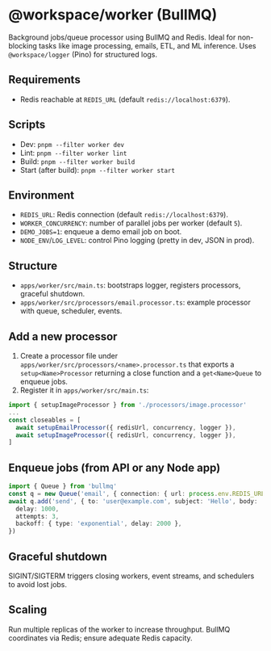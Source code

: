 # @workspace/worker (BullMQ)

Background jobs/queue processor using BullMQ and Redis. Ideal for non-blocking tasks like image processing, emails, ETL, and ML inference. Uses `@workspace/logger` (Pino) for structured logs.

## Requirements
- Redis reachable at `REDIS_URL` (default `redis://localhost:6379`).

## Scripts
- Dev: `pnpm --filter worker dev`
- Lint: `pnpm --filter worker lint`
- Build: `pnpm --filter worker build`
- Start (after build): `pnpm --filter worker start`

## Environment
- `REDIS_URL`: Redis connection (default `redis://localhost:6379`).
- `WORKER_CONCURRENCY`: number of parallel jobs per worker (default `5`).
- `DEMO_JOBS=1`: enqueue a demo email job on boot.
- `NODE_ENV`/`LOG_LEVEL`: control Pino logging (pretty in dev, JSON in prod).

## Structure
- `apps/worker/src/main.ts`: bootstraps logger, registers processors, graceful shutdown.
- `apps/worker/src/processors/email.processor.ts`: example processor with queue, scheduler, events.

## Add a new processor
1) Create a processor file under `apps/worker/src/processors/<name>.processor.ts` that exports a `setup<Name>Processor` returning a close function and a `get<Name>Queue` to enqueue jobs.
2) Register it in `apps/worker/src/main.ts`:
```ts
import { setupImageProcessor } from './processors/image.processor'
...
const closeables = [
  await setupEmailProcessor({ redisUrl, concurrency, logger }),
  await setupImageProcessor({ redisUrl, concurrency, logger }),
]
```

## Enqueue jobs (from API or any Node app)
```ts
import { Queue } from 'bullmq'
const q = new Queue('email', { connection: { url: process.env.REDIS_URL } })
await q.add('send', { to: 'user@example.com', subject: 'Hello', body: 'Welcome!' }, {
  delay: 1000,
  attempts: 3,
  backoff: { type: 'exponential', delay: 2000 },
})
```

## Graceful shutdown
SIGINT/SIGTERM triggers closing workers, event streams, and schedulers to avoid lost jobs.

## Scaling
Run multiple replicas of the worker to increase throughput. BullMQ coordinates via Redis; ensure adequate Redis capacity.

